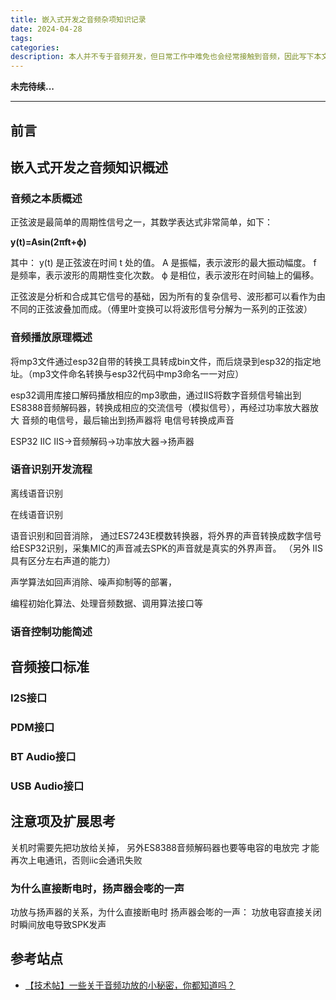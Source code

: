 ```yaml
---
title: 嵌入式开发之音频杂项知识记录
date: 2024-04-28
tags:
categories:
description: 本人并不专于音频开发，但日常工作中难免也会经常接触到音频，因此写下本文记录嵌入式与其相关的基础知识，包括但不限于音频采集、播放、编解码、频谱分析、编码开发应用等方面，便于理清其基本概念及开发思路。
---
```



**未完待续...**

---

## 前言


## 嵌入式开发之音频知识概述

### 音频之本质概述

正弦波是最简单的周期性信号之一，其数学表达式非常简单，如下：

**y(t)=Asin(2πft+ϕ)**

其中：
y(t) 是正弦波在时间 t 处的值。
A 是振幅，表示波形的最大振动幅度。
f 是频率，表示波形的周期性变化次数。
ϕ 是相位，表示波形在时间轴上的偏移。

正弦波是分析和合成其它信号的基础，因为所有的复杂信号、波形都可以看作为由不同的正弦波叠加而成。（傅里叶变换可以将波形信号分解为一系列的正弦波）

### 音频播放原理概述

将mp3文件通过esp32自带的转换工具转成bin文件，而后烧录到esp32的指定地址。（mp3文件命名转换与esp32代码中mp3命名一一对应） 

esp32调用库接口解码播放相应的mp3歌曲，通过IIS将数字音频信号输出到ES8388音频解码器，转换成相应的交流信号（模拟信号），再经过功率放大器放大 音频的电信号，最后输出到扬声器将 电信号转换成声音

ESP32 IIC IIS->音频解码->功率放大器->扬声器

### 语音识别开发流程

离线语音识别

在线语音识别

语音识别和回音消除，  通过ES7243E模数转换器，将外界的声音转换成数字信号给ESP32识别，采集MIC的声音减去SPK的声音就是真实的外界声音。 （另外 IIS具有区分左右声道的能力）

声学算法如回声消除、噪声抑制等的部署，

编程初始化算法、处理音频数据、调用算法接口等

### 语音控制功能简述

## 音频接口标准

### I2S接口

### PDM接口

### BT Audio接口

### USB Audio接口



## 注意项及扩展思考

关机时需要先把功放给关掉，  另外ES8388音频解码器也要等电容的电放完 才能再次上电通讯，否则iic会通讯失败


### 为什么直接断电时，扬声器会嘭的一声

功放与扬声器的关系，为什么直接断电时 扬声器会嘭的一声： 功放电容直接关闭时瞬间放电导致SPK发声


## 参考站点


- [【技术帖】一些关于音频功放的小秘密，你都知道吗？](https://mp.weixin.qq.com/s/fIm5XtPUa8UWWpVJ-7lhBg)





